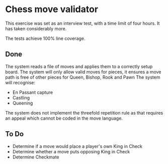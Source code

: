# Chess move validator

This exercise was set as an interview test, with a time limit of four hours.
It has taken considerably more. 

The tests achieve 100% line coverage.

## Done

The system reads a file of moves and applies them to a correctly setup board.
The system will only allow valid moves for pieces, it ensures a move path is free of other pieces for Queen, Bishop, Rook and Pawn
The system will recognise:
 - En Passant capture
 - Castling
 - Queening

The system does not implement the threefold repetition rule as that requires an appeal which cannot be coded in the move language. 


## To Do 
 - Determine if a move would place a player's own King in Check
 - Determine whether a move puts opposing King in Check
 - Determine Checkmate
 